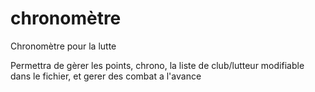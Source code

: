 # chronomètre
Chronomètre pour la lutte

Permettra de gèrer les points, chrono,  la liste de club/lutteur modifiable dans le fichier, et gerer des combat a l'avance 
